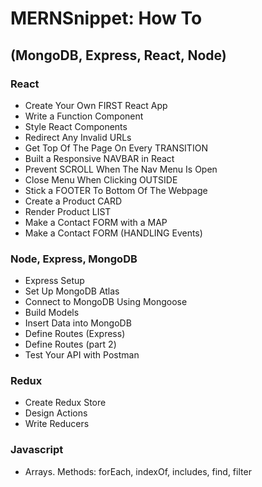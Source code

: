 # MERNSnippet: How To
## (MongoDB, Express, React, Node)

### React
* Create Your Own FIRST React App
* Write a Function Component
* Style React Components
* Redirect Any Invalid URLs
* Get Top Of The Page On Every TRANSITION
* Built a Responsive NAVBAR in React
* Prevent SCROLL When The Nav Menu Is Open
* Close Menu When Clicking OUTSIDE
* Stick a FOOTER To Bottom Of The Webpage
* Create a Product CARD
* Render Product LIST
* Make a Contact FORM with a MAP
* Make a Contact FORM (HANDLING Events)

### Node, Express, MongoDB
* Express Setup
* Set Up MongoDB Atlas
* Connect to MongoDB Using Mongoose
* Build Models
* Insert Data into MongoDB
* Define Routes (Express)
* Define Routes (part 2)
* Test Your API with Postman

### Redux
* Create Redux Store
* Design Actions
* Write Reducers

### Javascript
* Arrays. Methods: forEach, indexOf, includes, find, filter

